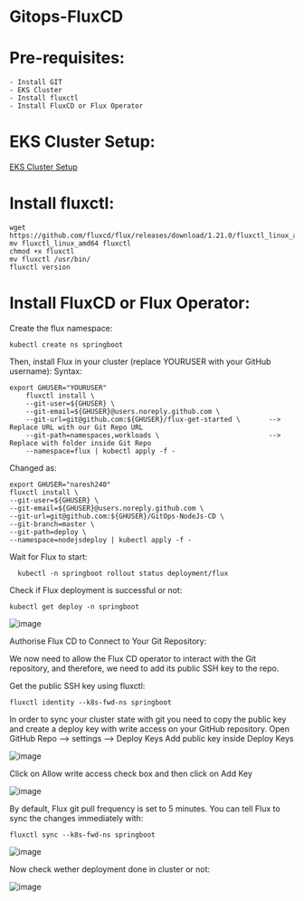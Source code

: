 # Gitops-FluxCD

# Pre-requisites:
    - Install GIT
    - EKS Cluster
    - Install fluxctl
    - Install FluxCD or Flux Operator
# EKS Cluster Setup:
  [EKS Cluster Setup](https://github.com/Naresh240/eks-cluster-setup/blob/main/README.md)
# Install fluxctl:
    wget https://github.com/fluxcd/flux/releases/download/1.21.0/fluxctl_linux_amd64
    mv fluxctl_linux_amd64 fluxctl
    chmod +x fluxctl
    mv fluxctl /usr/bin/
    fluxctl version
# Install FluxCD or Flux Operator:
  Create the flux namespace:
    
    kubectl create ns springboot
Then, install Flux in your cluster (replace YOURUSER with your GitHub username):
  Syntax:    
    
    export GHUSER="YOURUSER"
        fluxctl install \
        --git-user=${GHUSER} \
        --git-email=${GHUSER}@users.noreply.github.com \
        --git-url=git@github.com:${GHUSER}/flux-get-started \		--> Replace URL with our Git Repo URL
        --git-path=namespaces,workloads \				            --> Replace with folder inside Git Repo
        --namespace=flux | kubectl apply -f -
  
  Changed as:
    
    export GHUSER="naresh240"
    fluxctl install \
    --git-user=${GHUSER} \
    --git-email=${GHUSER}@users.noreply.github.com \
    --git-url=git@github.com:${GHUSER}/GitOps-NodeJs-CD \
    --git-branch=master \
    --git-path=deploy \
    --namespace=nodejsdeploy | kubectl apply -f -
  Wait for Flux to start:
  
      kubectl -n springboot rollout status deployment/flux
      
  Check if Flux deployment is successful or not:
  
    kubectl get deploy -n springboot
    
  ![image](https://user-images.githubusercontent.com/58024415/101141082-cb7dff00-3639-11eb-9d15-f6a1ea351391.png)
    
  Authorise Flux CD to Connect to Your Git Repository:
  
  We now need to allow the Flux CD operator to interact with the Git repository, and therefore, we need to add its public SSH key to the repo.
  
  Get the public SSH key using fluxctl:
    
    fluxctl identity --k8s-fwd-ns springboot
    
  In order to sync your cluster state with git you need to copy the public key and create a deploy key with write access on your GitHub repository.
  Open GitHub Repo --> settings --> Deploy Keys
  Add public key inside Deploy Keys
  
  ![image](https://user-images.githubusercontent.com/58024415/101140750-632f1d80-3639-11eb-81cb-62df35a35db0.png)

  Click on Allow write access check box and then click on Add Key    
  
  ![image](https://user-images.githubusercontent.com/58024415/101140439-fa47a580-3638-11eb-9905-797908298fc2.png)

  By default, Flux git pull frequency is set to 5 minutes. You can tell Flux to sync the changes immediately with:
  
    fluxctl sync --k8s-fwd-ns springboot
   
  ![image](https://user-images.githubusercontent.com/58024415/101141524-6b3b8d00-363a-11eb-9745-8cdc10927991.png)
  
  Now check wether deployment done in cluster or not:
  
  ![image](https://user-images.githubusercontent.com/58024415/101142457-9ecae700-363b-11eb-8c5e-d14a680aa7aa.png)
  
